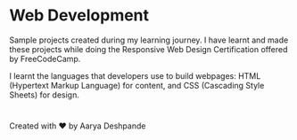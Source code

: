# Web Development
Sample projects created during my learning journey. I have learnt and made these projects while doing the Responsive Web Design Certification offered by FreeCodeCamp. 

I learnt the languages that developers use to build webpages: HTML (Hypertext Markup Language) for content, and CSS (Cascading Style Sheets) for design.

#

Created with ❤️ by Aarya Deshpande
